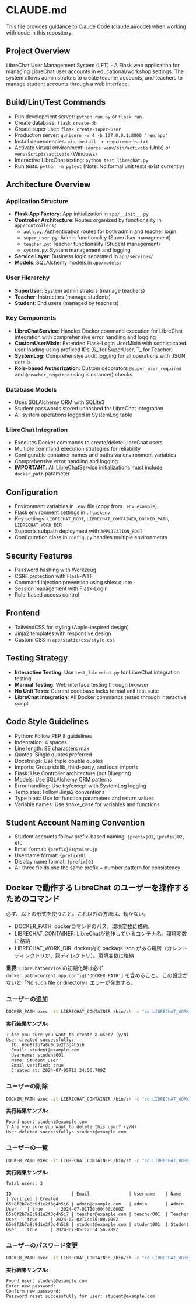 # CLAUDE.md

This file provides guidance to Claude Code (claude.ai/code) when working with code in this repository.

## Project Overview
LibreChat User Management System (LFT) - A Flask web application for managing LibreChat user accounts in educational/workshop settings. The system allows administrators to create teacher accounts, and teachers to manage student accounts through a web interface.

## Build/Lint/Test Commands
- Run development server: `python run.py` or `flask run`
- Create database: `flask create-db`
- Create super user: `flask create-super-user`
- Production server: `gunicorn -w 4 -b 127.0.0.1:8000 "run:app"`
- Install dependencies: `pip install -r requirements.txt`
- Activate virtual environment: `source venv/bin/activate` (Unix) or `venv\Scripts\activate` (Windows)
- Interactive LibreChat testing: `python test_librechat.py`
- Run tests: `python -m pytest` (Note: No formal unit tests exist currently)

## Architecture Overview

### Application Structure
- **Flask App Factory**: App initialization in `app/__init__.py`
- **Controller Architecture**: Routes organized by functionality in `app/controllers/`
  - `auth.py`: Authentication routes for both admin and teacher login
  - `super_user.py`: Admin functionality (SuperUser management)
  - `teacher.py`: Teacher functionality (Student management)
  - `system.py`: System management and logging
- **Service Layer**: Business logic separated in `app/services/`
- **Models**: SQLAlchemy models in `app/models/`

### User Hierarchy
- **SuperUser**: System administrators (manage teachers)
- **Teacher**: Instructors (manage students)
- **Student**: End users (managed by teachers)

### Key Components
- **LibreChatService**: Handles Docker command execution for LibreChat integration with comprehensive error handling and logging
- **CustomUserMixin**: Extended Flask-Login UserMixin with sophisticated user loading using prefixed IDs (S_ for SuperUser, T_ for Teacher)
- **SystemLog**: Comprehensive audit logging for all operations with JSON details
- **Role-based Authorization**: Custom decorators `@super_user_required` and `@teacher_required` using isinstance() checks

### Database Models
- Uses SQLAlchemy ORM with SQLite3
- Student passwords stored unhashed for LibreChat integration
- All system operations logged in SystemLog table

### LibreChat Integration
- Executes Docker commands to create/delete LibreChat users
- Multiple command execution strategies for reliability
- Configurable container names and paths via environment variables
- Comprehensive error handling and logging
- **IMPORTANT**: All LibreChatService initializations must include `docker_path` parameter

## Configuration
- Environment variables in `.env` file (copy from `.env.example`)
- Flask environment settings in `.flaskenv`
- Key settings: `LIBRECHAT_ROOT`, `LIBRECHAT_CONTAINER`, `DOCKER_PATH`, `LIBRECHAT_WORK_DIR`
- Supports subpath deployment with `APPLICATION_ROOT`
- Configuration class in `config.py` handles multiple environments

## Security Features
- Password hashing with Werkzeug
- CSRF protection with Flask-WTF
- Command injection prevention using shlex.quote
- Session management with Flask-Login
- Role-based access control

## Frontend
- TailwindCSS for styling (Apple-inspired design)
- Jinja2 templates with responsive design
- Custom CSS in `app/static/css/style.css`

## Testing Strategy
- **Interactive Testing**: Use `test_librechat.py` for LibreChat integration testing
- **Manual Testing**: Web interface testing through browser
- **No Unit Tests**: Current codebase lacks formal unit test suite
- **LibreChat Integration**: All Docker commands tested through interactive script

## Code Style Guidelines
- Python: Follow PEP 8 guidelines
- Indentation: 4 spaces
- Line length: 88 characters max
- Quotes: Single quotes preferred
- Docstrings: Use triple double quotes
- Imports: Group stdlib, third-party, and local imports
- Flask: Use Controller architecture (not Blueprint)
- Models: Use SQLAlchemy ORM patterns
- Error handling: Use try/except with SystemLog logging
- Templates: Follow Jinja2 conventions
- Type hints: Use for function parameters and return values
- Variable names: Use snake_case for variables and functions

## Student Account Naming Convention
- Student accounts follow prefix-based naming: `{prefix}01`, `{prefix}02`, etc.
- Email format: `{prefix}01@toiee.jp`
- Username format: `{prefix}01`  
- Display name format: `{prefix}01`
- All three fields use the same prefix + number pattern for consistency

## Docker で動作する LibreChat のユーザーを操作するためのコマンド

必ず、以下の形式を使うこと。これ以外の方法は、動かない。

- DOCKER_PATH: dockerコマンドのパス。環境変数に格納。
- LIBRECHAT_CONTAINER: LibreChatが動作しているコンテナ名。環境変数に格納
- LIBRECHAT_WORK_DIR: docker内で package.json がある場所（カレントディレクトリか、親ディレクトリ）。環境変数に格納

**重要**: `LibreChatService` の初期化時は必ず `docker_path=current_app.config['DOCKER_PATH']` を含めること。
この設定がないと「No such file or directory」エラーが発生する。
### ユーザーの追加

```bash
DOCKER_PATH exec -it LIBRECHAT_CONTAINER /bin/sh -c "cd LIBRECHAT_WORK_DIR && echo y | npm run create-user <email> <username> <name> <password> --email-verified=true"
```

**実行結果サンプル:**
```
? Are you sure you want to create a user? (y/N) 
User created successfully:
  ID: 65e8f2b7a8c9d1e2f3g4h5i6
  Email: student@example.com
  Username: student001
  Name: Student User
  Email verified: true
  Created at: 2024-07-05T12:34:56.789Z
```

### ユーザーの削除

```bash
DOCKER_PATH exec -it LIBRECHAT_CONTAINER /bin/sh -c "cd LIBRECHAT_WORK_DIR && echo y | npm run delete-user <email>"
```

**実行結果サンプル:**
```
Found user: student@example.com
? Are you sure you want to delete this user? (y/N) 
User deleted successfully: student@example.com
```

### ユーザーの一覧

```bash
DOCKER_PATH exec -it LIBRECHAT_CONTAINER /bin/sh -c "cd LIBRECHAT_WORK_DIR && npm run list-users"
```

**実行結果サンプル:**
```
Total users: 3

ID                       | Email               | Username    | Name          | Verified | Created
65e8f2b7a8c9d1e2f3g4h5i6 | admin@example.com   | admin       | Admin User    | true     | 2024-07-01T10:00:00.000Z
65e8f2b7a8c9d1e2f3g4h5i7 | teacher@example.com | teacher001  | Teacher User  | true     | 2024-07-02T14:30:00.000Z
65e8f2b7a8c9d1e2f3g4h5i8 | student@example.com | student001  | Student User  | true     | 2024-07-05T12:34:56.789Z
```

### ユーザーのパスワード変更

```bash
DOCKER_PATH exec -it LIBRECHAT_CONTAINER /bin/sh -c "cd LIBRECHAT_WORK_DIR && npm run reset-password <email>"
```

**実行結果サンプル:**
```
Found user: student@example.com
Enter new password: 
Confirm new password: 
Password reset successfully for user: student@example.com
```
